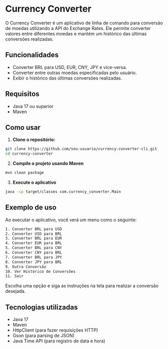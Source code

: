 # Currency Converter

O Currency Converter é um aplicativo de linha de comando para conversão de moedas utilizando a API do Exchange Rates. Ele permite converter valores entre diferentes moedas e mantém um histórico das últimas conversões realizadas.

## Funcionalidades

- Converter BRL para USD, EUR, CNY, JPY e vice-versa.
- Converter entre outras moedas especificadas pelo usuário.
- Exibir o histórico das últimas conversões realizadas.

## Requisitos

- Java 17 ou superior
- Maven

## Como usar

1. **Clone o repositório:**

```sh
git clone https://github.com/seu-usuario/currency-converter-cli.git
cd currency-converter
```
2. **Compile o projeto usando Maven**
```sh
mvn clean package
```
3. **Execute o aplicativo**
```sh
java -cp target/classes com.currency_converter.Main
```

## Exemplo de uso

Ao executar o aplicativo, você verá um menu como o seguinte:
```bash
1. Converter BRL para USD
2. Converter USD para BRL
3. Converter BRL para EUR
4. Converter EUR para BRL
5. Converter BRL para CNY
6. Converter CNY para BRL
7. Converter BRL para JPY
8. Converter JPY para BRL
9. Outra Conversão
10. Ver Histórico de Conversões
11. Sair
```
Escolha uma opção e siga as instruções na tela para realizar a conversão desejada.

## Tecnologias utilizadas
- Java 17
- Maven
- HttpClient (para fazer requisições HTTP)
- Gson (para parsing de JSON)
- Java Time API (para registro de data e hora)